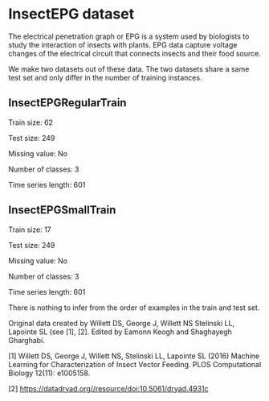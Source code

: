 # InsectEPG dataset

The electrical penetration graph or EPG is a system used by biologists to study the interaction of insects with plants. EPG data capture voltage changes of the electrical circuit that connects insects and their food source.  

We make two datasets out of these data. The two datasets share a same test set and only differ in the number of training instances.

## InsectEPGRegularTrain

Train size: 62

Test size: 249

Missing value: No

Number of classes: 3

Time series length: 601

## InsectEPGSmallTrain

Train size: 17

Test size: 249

Missing value: No

Number of classes: 3

Time series length: 601

There is nothing to infer from the order of examples in the train and test set.

Original data created by Willett DS, George J, Willett NS Stelinski LL, Lapointe SL (see [1], [2]. Edited by Eamonn Keogh and Shaghayegh Gharghabi.

[1] Willett DS, George J, Willett NS, Stelinski LL, Lapointe SL (2016) Machine Learning for Characterization of Insect Vector Feeding. PLOS Computational Biology 12(11): e1005158. 

[2] https://datadryad.org//resource/doi:10.5061/dryad.4931c
